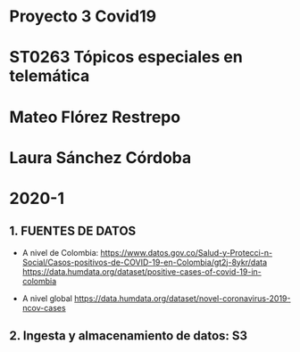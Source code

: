 # Proyecto 3 Covid19
# ST0263 Tópicos especiales en telemática

# Mateo Flórez Restrepo
# Laura Sánchez Córdoba

# 2020-1


## 1. FUENTES DE DATOS

   * A nivel de Colombia:
     https://www.datos.gov.co/Salud-y-Protecci-n-Social/Casos-positivos-de-COVID-19-en-Colombia/gt2j-8ykr/data
     https://data.humdata.org/dataset/positive-cases-of-covid-19-in-colombia

   * A nivel global
     https://data.humdata.org/dataset/novel-coronavirus-2019-ncov-cases
     
     
## 2. Ingesta y almacenamiento de datos: S3 

